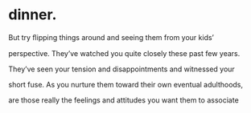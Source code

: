 # dinner.

But try ﬂipping things around and seeing them from your kids’

perspective. They’ve watched you quite closely these past few years.

They’ve seen your tension and disappointments and witnessed your

short fuse. As you nurture them toward their own eventual adulthoods,

are those really the feelings and attitudes you want them to associate